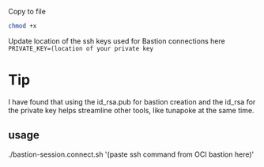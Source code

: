 Copy to file
```bash
chmod +x
```
Update location of the ssh keys used for Bastion connections here
`PRIVATE_KEY=(location of your private key`
# Tip
I have found that using the id_rsa.pub for bastion creation and the id_rsa for the private key helps streamline other tools, like tunapoke at the same time.

## usage
./bastion-session.connect.sh '(paste ssh command from OCI bastion here)'
